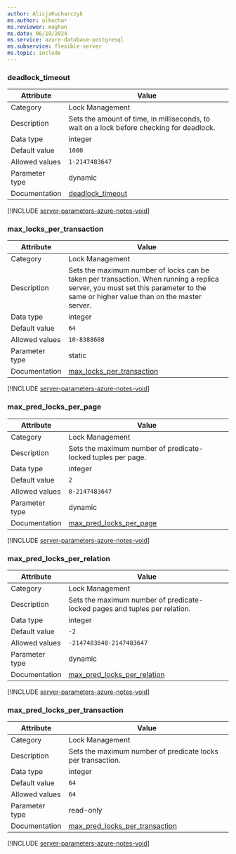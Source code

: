 ```yaml
---
author: AlicjaKucharczyk
ms.author: alkuchar
ms.reviewer: maghan
ms.date: 06/18/2024
ms.service: azure-database-postgresql
ms.subservice: flexible-server
ms.topic: include
---
```

### deadlock_timeout

| Attribute      | Value                                                      |
|----------------|------------------------------------------------------------|
| Category       | Lock Management |
| Description    | Sets the amount of time, in milliseconds, to wait on a lock before checking for deadlock.                                                                                        |
| Data type      | integer   |
| Default value  | `1000`        |
| Allowed values | `1-2147483647`           |
| Parameter type | dynamic        |
| Documentation  | [deadlock_timeout](https://www.postgresql.org/docs/16/runtime-config-locks.html#GUC-DEADLOCK-TIMEOUT)                             |


[!INCLUDE [server-parameters-azure-notes-void](./server-parameters-azure-notes-void.md)]



### max_locks_per_transaction

| Attribute      | Value                                                      |
|----------------|------------------------------------------------------------|
| Category       | Lock Management |
| Description    | Sets the maximum number of locks can be taken per transaction. When running a replica server, you must set this parameter to the same or higher value than on the master server. |
| Data type      | integer   |
| Default value  | `64`          |
| Allowed values | `10-8388608`             |
| Parameter type | static         |
| Documentation  | [max_locks_per_transaction](https://www.postgresql.org/docs/16/runtime-config-locks.html#GUC-MAX-LOCKS-PER-TRANSACTION)           |


[!INCLUDE [server-parameters-azure-notes-void](./server-parameters-azure-notes-void.md)]



### max_pred_locks_per_page

| Attribute      | Value                                                      |
|----------------|------------------------------------------------------------|
| Category       | Lock Management |
| Description    | Sets the maximum number of predicate-locked tuples per page.                                                                                                                     |
| Data type      | integer   |
| Default value  | `2`           |
| Allowed values | `0-2147483647`           |
| Parameter type | dynamic        |
| Documentation  | [max_pred_locks_per_page](https://www.postgresql.org/docs/16/runtime-config-locks.html#GUC-MAX-PRED-LOCKS-PER-PAGE)               |


[!INCLUDE [server-parameters-azure-notes-void](./server-parameters-azure-notes-void.md)]



### max_pred_locks_per_relation

| Attribute      | Value                                                      |
|----------------|------------------------------------------------------------|
| Category       | Lock Management |
| Description    | Sets the maximum number of predicate-locked pages and tuples per relation.                                                                                                       |
| Data type      | integer   |
| Default value  | `-2`          |
| Allowed values | `-2147483648-2147483647` |
| Parameter type | dynamic        |
| Documentation  | [max_pred_locks_per_relation](https://www.postgresql.org/docs/16/runtime-config-locks.html#GUC-MAX-PRED-LOCKS-PER-RELATION)       |


[!INCLUDE [server-parameters-azure-notes-void](./server-parameters-azure-notes-void.md)]



### max_pred_locks_per_transaction

| Attribute      | Value                                                      |
|----------------|------------------------------------------------------------|
| Category       | Lock Management |
| Description    | Sets the maximum number of predicate locks per transaction.                                                                                                                      |
| Data type      | integer   |
| Default value  | `64`          |
| Allowed values | `64`                     |
| Parameter type | read-only      |
| Documentation  | [max_pred_locks_per_transaction](https://www.postgresql.org/docs/16/runtime-config-locks.html#GUC-MAX-PRED-LOCKS-PER-TRANSACTION) |


[!INCLUDE [server-parameters-azure-notes-void](./server-parameters-azure-notes-void.md)]



